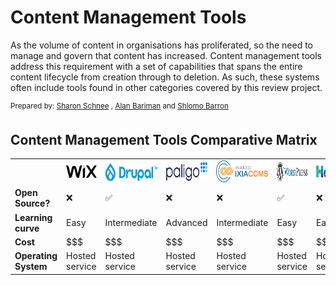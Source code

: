 # Content Management Tools
As the volume of content in  organisations has proliferated, so the need to manage and govern that content has increased. Content management tools address this requirement with a set of capabilities that spans the entire content lifecycle from creation through to deletion. As such, these systems often include tools found in other categories covered by this review project.<p>

<sup>Prepared by:
<a href="https://www.linkedin.com/in/sol-barron-36a07a1/">Sharon Schnee</a> , <a href="https://www.linkedin.com/in/sol-barron-36a07a1/">Alan Bariman</a>  and <a href="https://www.linkedin.com/in/sol-barron-36a07a1/">Shlomo Barron</a> 
##

## Content Management Tools Comparative Matrix
<table>
  <th>
    <td><a href="Wix.md"><img src='Wixlogo.png' height='20'></a></td> 
    <td><a href="Drupal.md"><img src='drupal.png' height='30'></a></td> 
    <td><sub><a href="Paligo.md"><img src='paligo-logo-1.png' height='30'></a></sub></td> 
    <td><a href="MadCap.md"><img src='ixia-logo.png' height='35'></a></td> 
    <td><a href="WordPress.md"><img src='WordPress-cropped-logo.png' height='30'></td> 
    <td><a href="Heretto.md"><img src='Heretto-2.png' height='20'></a></td> 
  </th>
  <tr>
    <td><b>Open Source?</td>
    <td>&#10060</td>
    <td>&#9989</td>
    <td>&#10060</td>
    <td>&#10060</td>
    <td>&#9989</td>
    <td>&#10060</td>
  </tr>
  <tr>
    <td><b>Learning curve</td>
    <td>Easy</td>
    <td>Intermediate</td>
    <td>Advanced</td>
    <td>Intermediate</td>
    <td>Easy</td>
    <td>Easy</td>
  </tr> 
  <tr>
    <td><b>Cost</td>
    <td>$$$</td>
    <td>$$$</td>
    <td>$$$</td>
    <td>$$$</td>
    <td>$$$</td>
    <td>$$$</td>
  </tr>
  <tr>
    <td><b>Operating System</td>
    <td>Hosted service</td>
    <td>Hosted service</td>
    <td>Hosted service</td>
    <td>Hosted service</td>
    <td>Hosted service</td>
    <td>Hosted service</td>
  </tr> 

</table>
